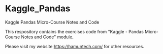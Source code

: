 # Kaggle_Pandas
Kaggle Pandas Micro-Course Notes and Code

This respository contains the exercises code from "Kaggle - Pandas Micro-Course Notes and Code" module.

Please visit my website https://hamuntech.com/ for other resources.
